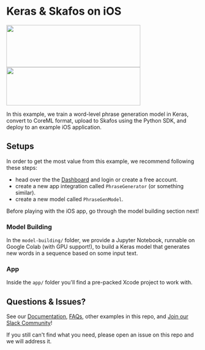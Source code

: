 # Keras & Skafos on iOS
<img src="https://s3.amazonaws.com/keras.io/img/keras-logo-2018-large-1200.png" width="350" height="110"> <img src="https://skafos.ai/wp-content/uploads/2019/05/skafos_horizontal_on_white_beta@1x.svg" width="350" height="100">

In this example, we train a word-level phrase generation model in Keras, convert to CoreML format, upload to Skafos using the Python SDK, and deploy to an
example iOS application.

## Setups
In order to get the most value from this example, we recommend following these steps:

- head over the the
[Dashboard](https://dashboard.skafos.ai) and login or create a free account.
- create a new app integration called `PhraseGenerator` (or something similar).
- create a new model called `PhraseGenModel`.

Before playing with the iOS app, go through the model building section next!

### Model Building
In the `model-building/` folder, we provide a Jupyter Notebook, runnable on Google Colab (with GPU support!), to build a Keras model that generates new words in a sequence based on some input text.

### App
Inside the `app/` folder you'll find a pre-packed Xcode project to work with.

## Questions & Issues?
See our [Documentation](https://docs.skafos.ai), [FAQs](https://docs.skafos.ai/sections/faq.html), other examples in this repo, and [Join our Slack Community](https://skafosai.slack.com/join/shared_invite/enQtNTAxMzEwOTk2NzA5LThjMmMyY2JkNTkwNDQ1YjgyYjFiY2MyMjRkMzYyM2E4MjUxNTJmYmQyODVhZWM2MjQwMjE5ZGM1Y2YwN2M5ODI)!

If you still can't find what you need, please open an issue on this repo and we will address it.
